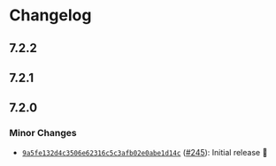 # Changelog

## 7.2.2

## 7.2.1

## 7.2.0

### Minor Changes

- [`9a5fe132d4c3506e62316c5c3afb02e0abe1d14c`](https://github.com/capawesome-team/capacitor-mlkit/commit/9a5fe132d4c3506e62316c5c3afb02e0abe1d14c) ([#245](https://github.com/capawesome-team/capacitor-mlkit/pull/245)): Initial release 🎉
